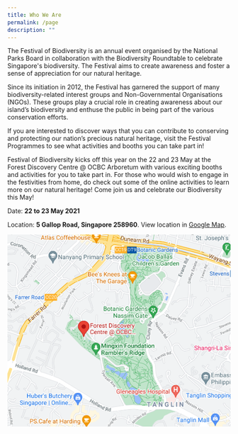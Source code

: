 ```yaml
---
title: Who We Are
permalink: /page
description: ""
---
```

The Festival of Biodiversity is an annual event organised by the National Parks Board in collaboration with the Biodiversity Roundtable to celebrate Singapore's biodiversity. The Festival aims to create awareness and foster a sense of appreciation for our natural heritage.

Since its initiation in 2012, the Festival has garnered the support of many biodiversity-related interest groups and Non-Governmental Organisations (NGOs). These groups play a crucial role in creating awareness about our island’s biodiversity and enthuse the public in being part of the various conservation efforts.

If you are interested to discover ways that you can contribute to conserving and protecting our nation’s precious natural heritage, visit the Festival Programmes to see what activities and booths you can take part in!

Festival of Biodiversity kicks off this year on the 22 and 23 May at the Forest Discovery Centre @ OCBC Arboretum with various exciting booths and activities for you to take part in. For those who would wish to engage in the festivities from home, do check out some of the online activities to learn more on our natural heritage! Come join us and celebrate our Biodiversity this May!

Date: **22 to 23 May 2021**

Location: **5 Gallop Road, Singapore 258960**. View location in [Google Map](https://www.google.com/maps/place/Forest+Discovery+Centre+@+OCBC+Arboretum+(Atbara)/@1.3137585,103.8106831,15z/data=!4m5!3m4!1s0x0:0xfc83a51f6bea3f9e!8m2!3d1.3137549!4d103.8107195).

![Alt text for image on Isomer site](/images/2021FOBLocation.png)